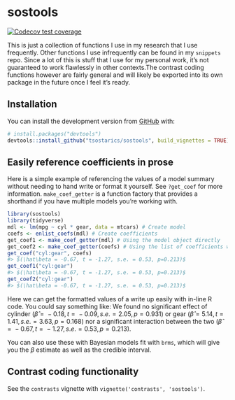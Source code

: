 
<!-- README.md is generated from README.Rmd. Please edit that file -->

# sostools

<!-- badges: start -->

[![Codecov test
coverage](https://codecov.io/gh/tsostarics/sostools/branch/master/graph/badge.svg)](https://codecov.io/gh/tsostarics/sostools?branch=master)
<!-- badges: end -->

This is just a collection of functions I use in my research that I use
frequently. Other functions I use infrequently can be found in my
`snippets` repo. Since a lot of this is stuff that I use for my personal
work, it’s not guaranteed to work flawlessly in other contexts.The
contrast coding functions however are fairly general and will likely be
exported into its own package in the future once I feel it’s ready.

## Installation

You can install the development version from
[GitHub](https://github.com/) with:

``` r
# install.packages("devtools")
devtools::install_github("tsostarics/sostools", build_vignettes = TRUE)
```

## Easily reference coefficients in prose

Here is a simple example of referencing the values of a model summary
without needing to hand write or format it yourself. See `?get_coef` for
more information. `make_coef_getter` is a function factory that provides
a shorthand if you have multiple models you’re working with.

``` r
library(sostools)
library(tidyverse)
mdl <- lm(mpg ~ cyl * gear, data = mtcars) # Create model
coefs <- enlist_coefs(mdl) # Create coefficients
get_coef1 <- make_coef_getter(mdl) # Using the model object directly
get_coef2 <- make_coef_getter(coefs) # Using the list of coefficients we made
get_coef("cyl:gear", coefs)
#> $(\hat\beta = -0.67, t = -1.27, s.e. = 0.53, p=0.213)$
get_coef1("cyl:gear")
#> $(\hat\beta = -0.67, t = -1.27, s.e. = 0.53, p=0.213)$
get_coef2("cyl:gear")
#> $(\hat\beta = -0.67, t = -1.27, s.e. = 0.53, p=0.213)$
```

Here we can get the formatted values of a write up easily with in-line R
code. You could say something like: We found no significant effect of
cylinder (*β̂* =  − 0.18, *t* =  − 0.09, *s*.*e*. = 2.05, *p* = 0.931) or
gear (*β̂* = 5.14, *t* = 1.41, *s*.*e*. = 3.63, *p* = 0.168) nor a
significant interaction between the two
(*β̂* =  − 0.67, *t* =  − 1.27, *s*.*e*. = 0.53, *p* = 0.213).

You can also use these with Bayesian models fit with `brms`, which will
give you the *β* estimate as well as the credible interval.

## Contrast coding functionality

See the `contrasts` vignette with `vignette('contrasts', 'sostools')`.
